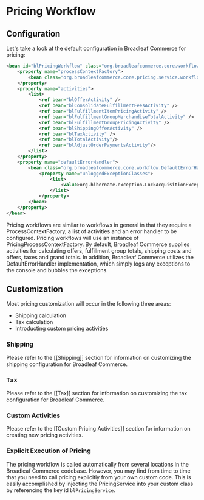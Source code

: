 # Pricing Workflow

## Configuration

Let's take a look at the default configuration in Broadleaf Commerce for pricing:

```xml
<bean id="blPricingWorkflow" class="org.broadleafcommerce.core.workflow.SequenceProcessor">
    <property name="processContextFactory">
        <bean class="org.broadleafcommerce.core.pricing.service.workflow.PricingProcessContextFactory"/>
    </property>
    <property name="activities">
        <list>
            <ref bean="blOfferActivity" />                
            <ref bean="blConsolidateFulfillmentFeesActivity" />
            <ref bean="blFulfillmentItemPricingActivity" />                                       
            <ref bean="blFulfillmentGroupMerchandiseTotalActivity" />
            <ref bean="blFulfillmentGroupPricingActivity" />
            <ref bean="blShippingOfferActivity" />
            <ref bean="blTaxActivity" />
            <ref bean="blTotalActivity"/>
            <ref bean="blAdjustOrderPaymentsActivity"/>
        </list>
    </property>
    <property name="defaultErrorHandler">
        <bean class="org.broadleafcommerce.core.workflow.DefaultErrorHandler">
            <property name="unloggedExceptionClasses">
                <list>
                    <value>org.hibernate.exception.LockAcquisitionException</value>
                </list>
            </property>
        </bean>
    </property>
</bean>
```

Pricing workflows are similar to workflows in general in that they require a ProcessContextFactory, a list of activities and an error handler to be configured. Pricing workflows will use an instance of PricingProcessContextFactory. By default, Broadleaf Commerce supplies activities for calculating offers, fulfillment group totals, shipping costs and offers, taxes and grand totals. In addition, Broadleaf Commerce utilizes the DefaultErrorHandler implementation, which simply logs any exceptions to the console and bubbles the exceptions.

## Customization

Most pricing customization will occur in the following three areas:

- Shipping calculation
- Tax calculation
- Introducting custom pricing activities

### Shipping

Please refer to the [[Shipping]] section for information on customizing the shipping configuration for Broadleaf Commerce.

### Tax

Please refer to the [[Tax]] section for information on customizing the tax configuration for Broadleaf Commerce.

### Custom Activities

Please refer to the [[Custom Pricing Activities]] section for information on creating new pricing activities.

### Explicit Execution of Pricing

The pricing workflow is called automatically from several locations in the Broadleaf Commerce codebase. However, you may find from time to time that you need to call pricing explicitly from your own custom code. This is easily accomplished by injecting the PricingService into your custom class by referencing the key id `blPricingService`.

